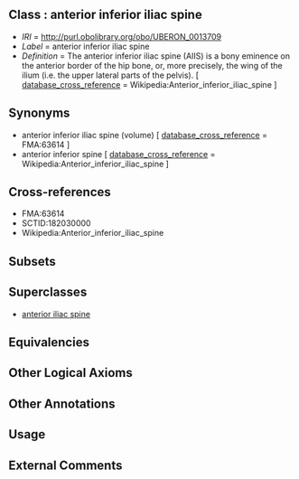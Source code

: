 
## Class : anterior inferior iliac spine

 * *IRI* = http://purl.obolibrary.org/obo/UBERON_0013709
 * *Label* = anterior inferior iliac spine
 * *Definition* = The anterior inferior iliac spine (AIIS) is a bony eminence on the anterior border of the hip bone, or, more precisely, the wing of the ilium (i.e. the upper lateral parts of the pelvis). [ [database_cross_reference](../../ef/oboInOwl#hasDbXref.md) = Wikipedia:Anterior_inferior_iliac_spine ]

## Synonyms

 * anterior inferior iliac spine (volume) [ [database_cross_reference](../../ef/oboInOwl#hasDbXref.md) = FMA:63614 ]
 * anterior inferior spine [ [database_cross_reference](../../ef/oboInOwl#hasDbXref.md) = Wikipedia:Anterior_inferior_iliac_spine ]

## Cross-references

 * FMA:63614
 * SCTID:182030000
 * Wikipedia:Anterior_inferior_iliac_spine

## Subsets


## Superclasses

 * [anterior iliac spine](../../UBERON/12/UBERON_0013712.md)

## Equivalencies


## Other Logical Axioms


## Other Annotations


## Usage


## External Comments

